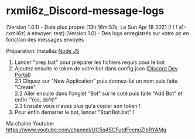 # rxmii6z_Discord-message-logs
(Version 1.0.1) - Date plus propre (13h:16m:57s, Le Sun Apr 18 2021 [! ! ! a1-rxmii6z] a envoyer: test)
(Version 1.0) - Des logs enregistrés sur votre pc en fonction des messages envoyés

Préparation:
Installez <a href="https://nodejs.org/fr/download/">Node JS</a>

1. Lancer "prep.bat" pour préparer les fichiers requis pour le bot
2. Ajoutez ensuite le token de votre bot dans config.json (<a href="https://discord.com/developers/applications">Discord Dev Portal</a>)<br>
  2.1 Cliquez sur "New Application" puis donnez-lui un nom puis faite "Create"<br>
  2.2 Aller ensuite dans l'onglet "Bot" sur le coté puis faite "Add Bot" et enfin "Yes, do'it!"<br>
  2.3 Ensuite vous n'avez plus qu'a copier son token !<br>
3. Pour enfin démarrer le bot, lancer "StartBot.bat" !

Ma chaine Youtube: https://www.youtube.com/channel/UC5q45CFutdFccnuZIbRYAMg
